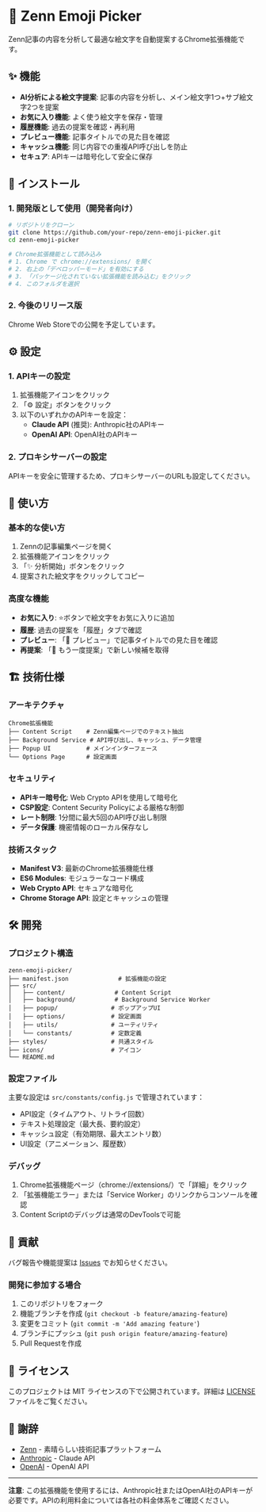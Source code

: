 # 🎨 Zenn Emoji Picker

Zenn記事の内容を分析して最適な絵文字を自動提案するChrome拡張機能です。

## ✨ 機能

- **AI分析による絵文字提案**: 記事の内容を分析し、メイン絵文字1つ+サブ絵文字2つを提案
- **お気に入り機能**: よく使う絵文字を保存・管理
- **履歴機能**: 過去の提案を確認・再利用
- **プレビュー機能**: 記事タイトルでの見た目を確認
- **キャッシュ機能**: 同じ内容での重複API呼び出しを防止
- **セキュア**: APIキーは暗号化して安全に保存

## 🚀 インストール

### 1. 開発版として使用（開発者向け）

```bash
# リポジトリをクローン
git clone https://github.com/your-repo/zenn-emoji-picker.git
cd zenn-emoji-picker

# Chrome拡張機能として読み込み
# 1. Chrome で chrome://extensions/ を開く
# 2. 右上の「デベロッパーモード」を有効にする
# 3. 「パッケージ化されていない拡張機能を読み込む」をクリック
# 4. このフォルダを選択
```

### 2. 今後のリリース版

Chrome Web Storeでの公開を予定しています。

## ⚙️ 設定

### 1. APIキーの設定

1. 拡張機能アイコンをクリック
2. 「⚙️ 設定」ボタンをクリック
3. 以下のいずれかのAPIキーを設定：
   - **Claude API** (推奨): Anthropic社のAPIキー
   - **OpenAI API**: OpenAI社のAPIキー

### 2. プロキシサーバーの設定

APIキーを安全に管理するため、プロキシサーバーのURLも設定してください。

## 📖 使い方

### 基本的な使い方

1. Zennの記事編集ページを開く
2. 拡張機能アイコンをクリック
3. 「✨ 分析開始」ボタンをクリック
4. 提案された絵文字をクリックしてコピー

### 高度な機能

- **お気に入り**: ⭐ボタンで絵文字をお気に入りに追加
- **履歴**: 過去の提案を「履歴」タブで確認
- **プレビュー**: 「👀 プレビュー」で記事タイトルでの見た目を確認
- **再提案**: 「🔄 もう一度提案」で新しい候補を取得

## 🏗️ 技術仕様

### アーキテクチャ

```
Chrome拡張機能
├── Content Script    # Zenn編集ページでのテキスト抽出
├── Background Service # API呼び出し、キャッシュ、データ管理
├── Popup UI          # メインインターフェース
└── Options Page      # 設定画面
```

### セキュリティ

- **APIキー暗号化**: Web Crypto APIを使用して暗号化
- **CSP設定**: Content Security Policyによる厳格な制御
- **レート制限**: 1分間に最大5回のAPI呼び出し制限
- **データ保護**: 機密情報のローカル保存なし

### 技術スタック

- **Manifest V3**: 最新のChrome拡張機能仕様
- **ES6 Modules**: モジュラーなコード構成
- **Web Crypto API**: セキュアな暗号化
- **Chrome Storage API**: 設定とキャッシュの管理

## 🛠️ 開発

### プロジェクト構造

```
zenn-emoji-picker/
├── manifest.json              # 拡張機能の設定
├── src/
│   ├── content/              # Content Script
│   ├── background/           # Background Service Worker
│   ├── popup/               # ポップアップUI
│   ├── options/             # 設定画面
│   ├── utils/               # ユーティリティ
│   └── constants/           # 定数定義
├── styles/                  # 共通スタイル
├── icons/                   # アイコン
└── README.md
```

### 設定ファイル

主要な設定は `src/constants/config.js` で管理されています：

- API設定（タイムアウト、リトライ回数）
- テキスト処理設定（最大長、要約設定）
- キャッシュ設定（有効期限、最大エントリ数）
- UI設定（アニメーション、履歴数）

### デバッグ

1. Chrome拡張機能ページ（chrome://extensions/）で「詳細」をクリック
2. 「拡張機能エラー」または「Service Worker」のリンクからコンソールを確認
3. Content Scriptのデバッグは通常のDevToolsで可能

## 🤝 貢献

バグ報告や機能提案は [Issues](https://github.com/your-repo/zenn-emoji-picker/issues) でお知らせください。

### 開発に参加する場合

1. このリポジトリをフォーク
2. 機能ブランチを作成 (`git checkout -b feature/amazing-feature`)
3. 変更をコミット (`git commit -m 'Add amazing feature'`)
4. ブランチにプッシュ (`git push origin feature/amazing-feature`)
5. Pull Requestを作成

## 📄 ライセンス

このプロジェクトは MIT ライセンスの下で公開されています。詳細は [LICENSE](LICENSE) ファイルをご覧ください。

## 🙏 謝辞

- [Zenn](https://zenn.dev/) - 素晴らしい技術記事プラットフォーム
- [Anthropic](https://www.anthropic.com/) - Claude API
- [OpenAI](https://openai.com/) - OpenAI API

---

**注意**: この拡張機能を使用するには、Anthropic社またはOpenAI社のAPIキーが必要です。APIの利用料金については各社の料金体系をご確認ください。